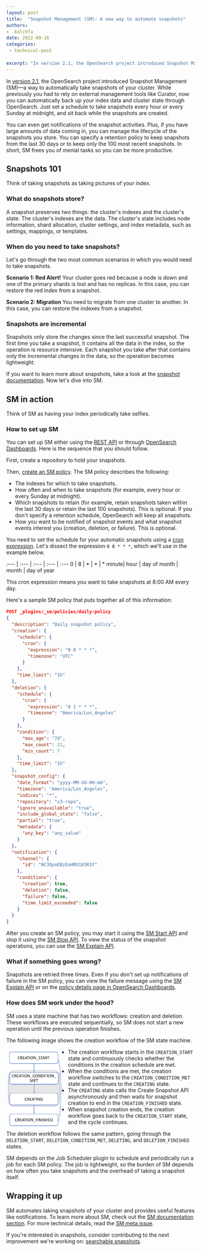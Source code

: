 ```yaml
---
layout: post
title:  "Snapshot Management (SM): A new way to automate snapshots"
authors: 
-  kolchfa
date: 2022-09-16
categories:
 - technical-post

excerpt: "In version 2.1, the OpenSearch project introduced Snapshot Management (SM). SM is a way to automatically take snapshots of your cluster. While previously you had to rely on external management tools like Curator, now you can automatically back up your index data and cluster state through OpenSearch."
---
```


In [version 2.1](https://opensearch.org/blog/releases/2022/07/opensearch-2-1-is-available-now/), the OpenSearch project introduced Snapshot Management (SM)&mdash;a way to automatically take snapshots of your cluster. While previously you had to rely on external management tools like Curator, now you can automatically back up your index data and cluster state through OpenSearch. Just set a schedule to take snapshots every hour or every Sunday at midnight, and sit back while the snapshots are created. 

You can even get notifications of the snapshot activities. Plus, if you have large amounts of data coming in, you can manage the lifecycle of the snapshots you store. You can specify a retention policy to keep snapshots from the last 30 days or to keep only the 100 most recent snapshots. In short, SM frees you of menial tasks so you can be more productive.

## Snapshots 101

Think of taking snapshots as taking pictures of your index. 

### What do snapshots store? 

A snapshot preserves two things: the cluster's indexes and the cluster's state. The cluster's indexes are the data. The cluster's state includes node information, shard allocation, cluster settings, and index metadata, such as settings, mappings, or templates.

### When do you need to take snapshots?

Let's go through the two most common scenarios in which you would need to take snapshots.

**Scenario 1: Red Alert!** Your cluster goes red because a node is down and one of the primary shards is lost and has no replicas. In this case, you can restore the red index from a snapshot.

**Scenario 2: Migration** You need to migrate from one cluster to another. In this case, you can restore the indexes from a snapshot.

### Snapshots are incremental

Snapshots only store the changes since the last successful snapshot. The first time you take a snapshot, it contains all the data in the index, so the operation is resource intensive. Each snapshot you take after that  contains only the incremental changes in the data, so the operation becomes lightweight.

If you want to learn more about snapshots, take a look at the [snapshot documentation](https://opensearch.org/docs/latest/opensearch/snapshots/). Now let's dive into SM.

## SM in action

Think of SM as having your index periodically take selfies. 

### How to set up SM

You can set up SM either using the [REST API](https://opensearch.org/docs/latest/opensearch/snapshots/sm-api/) or through [OpenSearch Dashboards](https://opensearch.org/docs/latest/opensearch/snapshots/sm-dashboards/). Here is the sequence that you should follow.

First, create a repository to hold your snapshots.

Then, [create an SM policy](https://opensearch.org/docs/latest/opensearch/snapshots/sm-api#create-or-update-a-policy). The SM policy describes the following:
- The indexes for which to take snapshots.
- How often and when to take snapshots (for example, every hour or every Sunday at midnight).
- Which snapshots to retain (for example, retain snapshots taken within the last 30 days or retain the last 100 snapshots). This is optional. If you don't specify a retention schedule, OpenSearch will keep all snapshots.
- How you want to be notified of snapshot events and what snapshot events interest you (creation, deletion, or failure). This is optional. 

You need to set the schedule for your automatic snapshots using a [cron expression](https://opensearch.org/docs/latest/monitoring-plugins/alerting/cron/). Let's dissect the expression `0 8 * * *`, which we'll use in the example below.

:--- | :--- | :--- | :--- | :---
0 | 8 | * | * | *
minute| hour | day of month | month | day of year

This cron expression means you want to take snapshots at 8:00 AM every day.

Here's a sample SM policy that puts together all of this information:

```json
POST _plugins/_sm/policies/daily-policy
{
  "description": "Daily snapshot policy",
  "creation": {
    "schedule": {
      "cron": {
        "expression": "0 8 * * *",
        "timezone": "UTC"
      }
    },
    "time_limit": "1h"
  },
  "deletion": {
    "schedule": {
      "cron": {
        "expression": "0 1 * * *",
        "timezone": "America/Los_Angeles"
      }
    },
    "condition": {
      "max_age": "7d",
      "max_count": 21,
      "min_count": 7
    },
    "time_limit": "1h"
  },
  "snapshot_config": {
    "date_format": "yyyy-MM-dd-HH:mm",
    "timezone": "America/Los_Angeles",
    "indices": "*",
    "repository": "s3-repo",
    "ignore_unavailable": "true",
    "include_global_state": "false",
    "partial": "true",
    "metadata": {
      "any_key": "any_value"
    }
  },
  "notification": {
    "channel": {
      "id": "NC3OpoEBzEoHMX183R3f"
    },
    "conditions": {
      "creation": true,
      "deletion": false,
      "failure": false,
      "time_limit_exceeded": false
    }
  }
}
```

After you create an SM policy, you may start it using the [SM Start API](https://opensearch.org/docs/latest/opensearch/snapshots/sm-api/#start-a-policy) and stop it using the [SM Stop API](https://opensearch.org/docs/latest/opensearch/snapshots/sm-api/#stop-a-policy). To view the status of the snapshot operations, you can use the [SM Explain API](https://opensearch.org/docs/latest/opensearch/snapshots/sm-api/#explain).

### What if something goes wrong?

Snapshots are retried three times. Even if you don't set up notifications of failure in the SM policy, you can view the failure message using the [SM Explain API](https://opensearch.org/docs/latest/opensearch/snapshots/sm-api/#explain) or on the [policy details page in OpenSearch Dashboards](https://opensearch.org/docs/latest/opensearch/snapshots/sm-dashboards#view-edit-or-delete-an-sm-policy).

### How does SM work under the hood?

SM uses a state machine that has two workflows: creation and deletion. These workflows are executed sequentially, so SM does not start a new operation until the previous operation finishes. 

The following image shows the creation workflow of the SM state machine.

<img src="/assets/media/blog-images/2022-09-16-snapshot-management/sm-state-machine.PNG" alt="SM State Machine" width="150" style="float: left; margin-right: 15px;"/>

- The creation workflow starts in the `CREATION_START` state and continuously checks whether the conditions in the creation schedule are met.
- When the conditions are met, the creation workflow switches to the `CREATION_CONDITION_MET` state and continues to the `CREATING` state. 
- The `CREATING` state calls the Create Snapshot API asynchronously and then waits for snapshot creation to end in the `CREATION_FINISHED` state. 
- When snapshot creation ends, the creation workflow goes back to the `CREATION_START` state, and the cycle continues. 

The deletion workflow follows the same pattern, going through the `DELETION_START`, `DELETION_CONDITION_MET`, `DELETING`, and `DELETION_FINISHED` states.

SM depends on the Job Scheduler plugin to schedule and periodically run a job for each SM policy. The job is lightweight, so the burden of SM depends on how often you take snapshots and the overhead of taking a snapshot itself.

## Wrapping it up

SM automates taking snapshots of your cluster and provides useful features like notifications. To learn more about SM, check out the [SM documentation section](https://opensearch.org/docs/latest/opensearch/snapshots/snapshot-management/). For more technical details, read the [SM meta issue](https://github.com/opensearch-project/index-management/issues/280). 

If you're interested in snapshots, consider contributing to the next improvement we're working on: [searchable snapshots](https://github.com/opensearch-project/OpenSearch/issues/3895). 